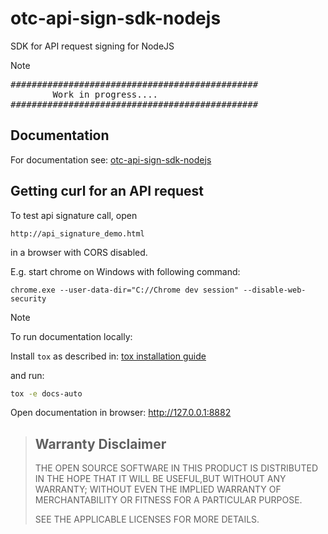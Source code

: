 # otc-api-sign-sdk-nodejs
SDK for API request signing for NodeJS

> [!Note]
> <pre>
> ###############################################
>         Work in progress....
> ###############################################
> </pre>
>  

## Documentation

For documentation see: [otc-api-sign-sdk-nodejs](https://opentelekomcloud-community.github.io/otc-api-sign-sdk-nodejs/)


## Getting curl for an API request

To test api signature call, open

```
http://api_signature_demo.html
```
in a browser with CORS disabled.

E.g. start chrome on Windows with following command:
```
chrome.exe --user-data-dir="C://Chrome dev session" --disable-web-security
```



>[!NOTE]
> To run documentation locally:
>
> Install ``tox`` as described in: [tox installation guide ](https://tox.wiki/en/4.26.0/installation.html)
>
> and run:
>
>  ```bash
>  tox -e docs-auto
>  ```
> Open documentation in browser: <http://127.0.0.1:8882>



> Warranty Disclaimer
> -------------------
> THE OPEN SOURCE SOFTWARE IN THIS PRODUCT IS DISTRIBUTED IN THE HOPE THAT IT
> WILL BE USEFUL,BUT WITHOUT ANY WARRANTY; WITHOUT EVEN THE IMPLIED WARRANTY
> OF MERCHANTABILITY OR FITNESS FOR A PARTICULAR PURPOSE.
> 
> SEE THE APPLICABLE LICENSES FOR MORE DETAILS.